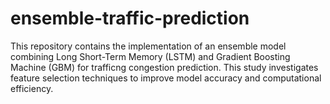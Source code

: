 # ensemble-traffic-prediction
This repository contains the implementation of an ensemble model combining Long Short-Term Memory (LSTM) and Gradient Boosting Machine (GBM) for trafficng congestion prediction. This study investigates feature selection techniques to improve model accuracy and computational efficiency. 
